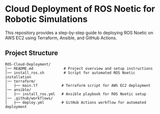# Cloud Deployment of ROS Noetic for Robotic Simulations

This repository provides a step-by-step guide to deploying ROS Noetic on AWS EC2 using Terraform, Ansible, and GitHub Actions.

## Project Structure
```
ROS-Cloud-Deployment/
│── README.md              # Project overview and setup instructions
│── install_ros.sh         # Script for automated ROS Noetic installation
│── terraform/
│   ├── main.tf           # Terraform script for AWS EC2 deployment
│── ansible/
│   ├── install_ros.yml   # Ansible playbook for ROS Noetic setup
│── .github/workflows/
│   ├── deploy.yml        # GitHub Actions workflow for automated deployment
```
